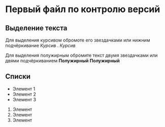 #  Первый файл по контролю версий

## Выделение текста

Для выделения курсивом обромоте его звездачками или нижним подчёркивание *Курсив* . _Курсив_

Для выделения полужирным обромите текст двумя звездачками или двями подчёркиванием
**Полужирный** __Полужирный__

## Списки

* Элемент 1
* Элемент 2 
* Элемент 3

1. Элемент 
2. Элемент 
3. Элемент 
